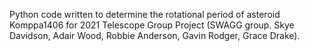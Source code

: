 Python code written to determine the rotational period of asteroid Komppa1406 for 2021 Telescope Group Project (SWAGG group. Skye Davidson, Adair Wood, Robbie Anderson, Gavin Rodger, Grace Drake).

